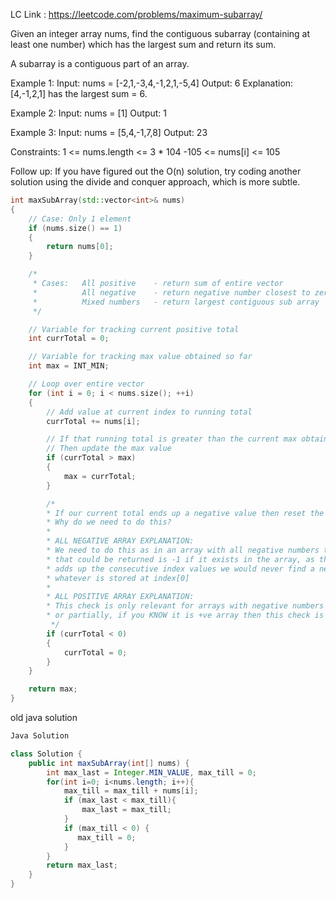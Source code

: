 LC Link : https://leetcode.com/problems/maximum-subarray/

Given an integer array nums, find the contiguous subarray (containing at least one number) which has the largest sum and return its sum.

A subarray is a contiguous part of an array.

Example 1:
Input: nums = [-2,1,-3,4,-1,2,1,-5,4]
Output: 6
Explanation: [4,-1,2,1] has the largest sum = 6.

Example 2:
Input: nums = [1]
Output: 1

Example 3:
Input: nums = [5,4,-1,7,8]
Output: 23
 

Constraints:
1 <= nums.length <= 3 * 104
-105 <= nums[i] <= 105
 

Follow up: If you have figured out the O(n) solution, try coding another solution using the divide and conquer approach, which is more subtle.
``` c++
int maxSubArray(std::vector<int>& nums)
{
    // Case: Only 1 element
    if (nums.size() == 1)
    {
        return nums[0];
    }

    /*
     * Cases:   All positive    - return sum of entire vector
     *          All negative    - return negative number closest to zero
     *          Mixed numbers   - return largest contiguous sub array
     */

    // Variable for tracking current positive total
    int currTotal = 0;

    // Variable for tracking max value obtained so far
    int max = INT_MIN;

    // Loop over entire vector
    for (int i = 0; i < nums.size(); ++i)
    {
        // Add value at current index to running total
        currTotal += nums[i];

        // If that running total is greater than the current max obtained value
        // Then update the max value
        if (currTotal > max)
        {
            max = currTotal;
        }

        /* 
        * If our current total ends up a negative value then reset the current total back to zero
        * Why do we need to do this?
        * 
        * ALL NEGATIVE ARRAY EXPLANATION:
        * We need to do this as in an array with all negative numbers the largest sub-array value
        * that could be returned is -1 if it exists in the array, as the current total continually
        * adds up the consecutive index values we would never find a negative value greater than
        * whatever is stored at index[0]
        * 
        * ALL POSITIVE ARRAY EXPLANATION:
        * This check is only relevant for arrays with negative numbers involved, either entirely
        * or partially, if you KNOW it is +ve array then this check is NOT necessary
         */ 
        if (currTotal < 0)
        {
            currTotal = 0;
        }
    }

    return max;
}
```
old java solution
``` java
Java Solution

class Solution {
    public int maxSubArray(int[] nums) {
        int max_last = Integer.MIN_VALUE, max_till = 0;
        for(int i=0; i<nums.length; i++){
            max_till = max_till + nums[i];               
            if (max_last < max_till){ 
                max_last = max_till;                 
            }
            if (max_till < 0) {
               max_till = 0; 
            }
        }
        return max_last;
    }
}
```

